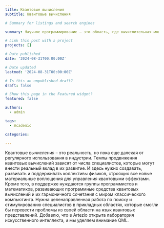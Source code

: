 ```yaml
---
title: Квантовые вычисления
subtitle: Квантовые вычисления

# Summary for listings and search engines

summary: Научное программирование — это область, где вычислительная мощь и математическая строгость объединяются для решения сложных задач в науке, технике и исследованиях. В этом контексте выбор языка программирования играет ключевую роль, поскольку от него зависят не только производительность, но и удобство разработки, доступность библиотек и сообществ, а также совместимость с существующими инструментами. Давайте рассмотрим основные языки, которые чаще всего используются в научных вычислениях и исследованиях.

# Link this post with a project
projects: []

# Date published
date: '2024-08-31T00:00:00Z'

# Date updated
lastmod: '2024-08-31T00:00:00Z'

# Is this an unpublished draft?
draft: false

# Show this page in the Featured widget?
featured: false

authors:
  - admin

tags:
  - Academic

categories:
  
---
```



Квантовые вычисления – это реальность, но пока еще далекая от регулярного использования в индустрии. Темпы продвижения квантовых вычислений зависят от числа специалистов, которые могут внести реальный вклад в их развитие. И здесь нужно создавать, развивать и поддерживать коллективы физиков, строящих все новые материальные воплощения для управления квантовыми эффектами. Кроме того, в поддержке нуждаются группы программистов и математиков, развивающих программные средства квантовых вычислений и их гармоничного сочетания с миром классического компьютинга. Нужна целенаправленная работа по поиску и стимулированию специалистов в прикладных областях, которые смогли бы перевести проблемы из своей области на язык квантовых представлений. Добавлю, что в Artezio открыта лаборатория искусственного интеллекта, и мы уделяем внимание QML.

